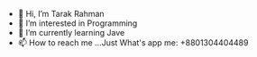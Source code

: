 - 👋 Hi, I’m Tarak Rahman
- 👀 I’m interested in Programming
- 🌱 I’m currently learning Jave
- 📫 How to reach me ...Just What's app me: +8801304404489

<!---
devTarak/devTarak is a ✨ special ✨ repository because its `README.md` (this file) appears on your GitHub profile.
You can click the Preview link to take a look at your changes.
--->
